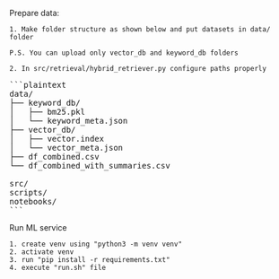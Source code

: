 Prepare data:

    1. Make folder structure as shown below and put datasets in data/ folder 
    
    P.S. You can upload only vector_db and keyword_db folders

    2. In src/retrieval/hybrid_retriever.py configure paths properly

<pre lang="markdown">
```plaintext
data/
├── keyword_db/
│   ├── bm25.pkl
│   └── keyword_meta.json
├── vector_db/
│   ├── vector.index
│   └── vector_meta.json
├── df_combined.csv
└── df_combined_with_summaries.csv

src/
scripts/
notebooks/
```
</pre>


Run ML service

    1. create venv using "python3 -m venv venv"
    2. activate venv
    3. run "pip install -r requirements.txt"
    4. execute "run.sh" file